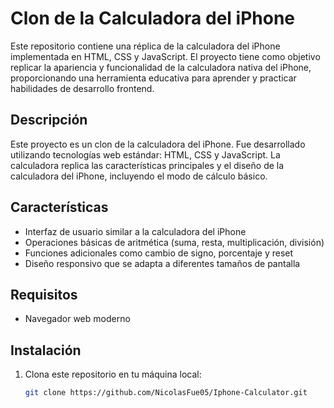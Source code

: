 # Clon de la Calculadora del iPhone

Este repositorio contiene una réplica de la calculadora del iPhone implementada en HTML, CSS y JavaScript. El proyecto tiene como objetivo replicar la apariencia y funcionalidad de la calculadora nativa del iPhone, proporcionando una herramienta educativa para aprender y practicar habilidades de desarrollo frontend.



## Descripción

Este proyecto es un clon de la calculadora del iPhone. Fue desarrollado utilizando tecnologías web estándar: HTML, CSS y JavaScript. La calculadora replica las características principales y el diseño de la calculadora del iPhone, incluyendo el modo de cálculo básico.

## Características

- Interfaz de usuario similar a la calculadora del iPhone
- Operaciones básicas de aritmética (suma, resta, multiplicación, división)
- Funciones adicionales como cambio de signo, porcentaje y reset
- Diseño responsivo que se adapta a diferentes tamaños de pantalla

## Requisitos

- Navegador web moderno

## Instalación

1. Clona este repositorio en tu máquina local:

   ```bash
   git clone https://github.com/NicolasFue05/Iphone-Calculator.git
